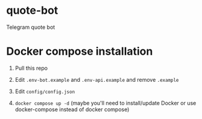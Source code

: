 # quote-bot
Telegram quote bot

# Docker compose installation
1) Pull this repo

3) Edit `.env-bot.example` and `.env-api.example` and remove `.example`

5) Edit `config/config.json`

6) `docker compose up -d` (maybe you'll need to install/update Docker or use docker-compose instead of docker compose)
